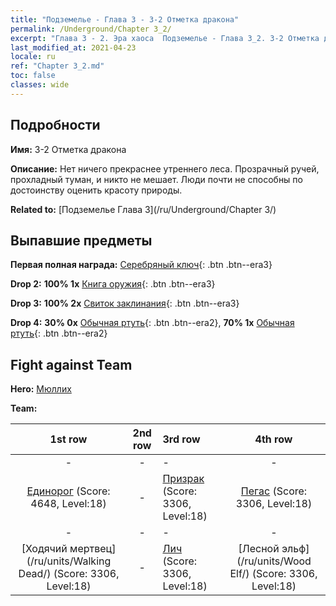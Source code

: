 ```yaml
---
title: "Подземелье - Глава 3 - 3-2 Отметка дракона"
permalink: /Underground/Chapter 3_2/
excerpt: "Глава 3 - 2. Эра хаоса  Подземелье - Глава 3_2. 3-2 Отметка дракона"
last_modified_at: 2021-04-23
locale: ru
ref: "Chapter 3_2.md"
toc: false
classes: wide
---
```


## Подробности

 **Имя:** 3-2 Отметка дракона

 **Описание:** Нет ничего прекраснее утреннего леса. Прозрачный ручей, прохладный туман, и никто не мешает. Люди почти не способны по достоинству оценить красоту природы.

 **Related to:** [Подземелье Глава 3](/ru/Underground/Chapter 3/)

## Выпавшие предметы

 **Первая полная награда:** [Серебряный ключ](/ItemsRU/con_693/){: .btn .btn--era3}

 **Drop 2:** **100% 1x** [Книга оружия](/ItemsRU/mat_18/){: .btn .btn--era3}

 **Drop 3:** **100% 2x** [Свиток заклинания](/ItemsRU/con_694/){: .btn .btn--era3}

 **Drop 4:** **30% 0x** [Обычная ртуть](/ItemsRU/mat_8/){: .btn .btn--era2}, **70% 1x** [Обычная ртуть](/ItemsRU/mat_8/){: .btn .btn--era2}


## Fight against Team
 **Hero:** [Мюллих](/ru/heroes/Mullich/)

 **Team:**


  | 1st row | 2nd row | 3rd row | 4th row |
  |:----:|:----:|:----|:----:|
  | - | - | - | - |
  | [Единорог](/ru/units/Unicorn/) (Score: 4648, Level:18)  | - | [Призрак](/ru/units/Wight/) (Score: 3306, Level:18)  | [Пегас](/ru/units/Pegasus/) (Score: 3306, Level:18)  |
  | - | - | - | - |
  | [Ходячий мертвец](/ru/units/Walking Dead/) (Score: 3306, Level:18)  | - | [Лич](/ru/units/Lich/) (Score: 3306, Level:18)  | [Лесной эльф](/ru/units/Wood Elf/) (Score: 3306, Level:18)  |


